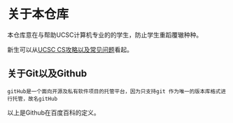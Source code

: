 # 关于本仓库

本仓库意在与帮助UCSC计算机专业的的学生，防止学生重蹈覆辙种种。

新生可以从[UCSC CS攻略以及常见问题](/FAQ.md)看起。


## 关于Git以及Github


    gitHub是一个面向开源及私有软件项目的托管平台，因为只支持git 作为唯一的版本库格式进行托管，故名gitHub

以上是Github在百度百科的定义。


